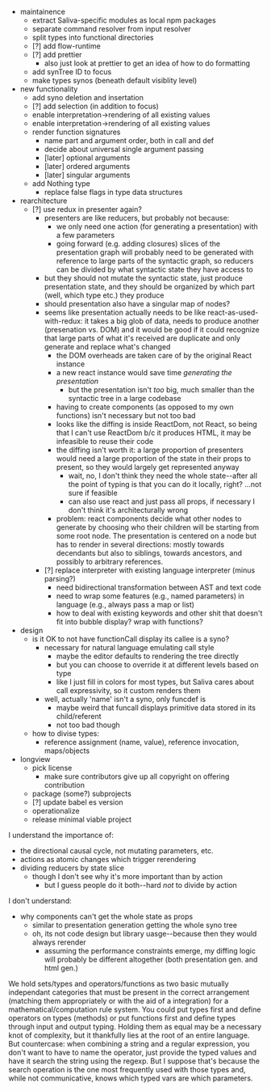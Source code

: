 * maintainence
  * extract Saliva-specific modules as local npm packages
  * separate command resolver from input resolver
  * split types into functional directories
  * [?] add flow-runtime
  * [?] add prettier
    * also just look at prettier to get an idea of how to do formatting
  * add synTree ID to focus
  * make types synos (beneath default visiblity level)
* new functionality
  * add syno deletion and insertation
  * [?] add selection (in addition to focus)
  * enable interpretation->rendering of all existing values
  * enable interpretation->rendering of all existing values
  * render function signatures
    * name part and argument order, both in call and def
    * decide about universal single argument passing
    * [later] optional arguments
    * [later] ordered arguments
    * [later] singular arguments
  * add Nothing type
    * replace false flags in type data structures
* rearchitecture
  * [?] use redux in presenter again?
    * presenters are like reducers, but probably not because:
      * we only need one action (for generating a presentation) with a few parameters
      * going forward (e.g. adding closures) slices of the presentation graph will probably need to be generated with reference to large parts of the syntactic graph, so reducers can be divided by what syntactic state they have access to
    * but they should not mutate the syntactic state, just produce presentation state, and they should be organized by which part (well, which type etc.) they produce
    * should presentation also have a singular map of nodes?
    * seems like presentation actually needs to be like react-as-used-with-redux: it takes a big glob of data, needs to produce another (presenation vs. DOM) and it would be good if it could recognize that large parts of what it's received are duplicate and only generate and replace what's changed
      * the DOM overheads are taken care of by the original React instance
      * a new react instance would save time _generating the presentation_
        * but the presentation isn't _too_ big, much smaller than the syntactic tree in a large codebase
      * having to create components (as opposed to my own functions) isn't necessary but not too bad
      * looks like the diffing is inside ReactDom, not React, so being that I can't use ReactDom b/c it produces HTML, it may be infeasible to reuse their code
      * the diffing isn't worth it: a large proportion of presenters would need a large proportion of the state in their props to present, so they would largely get represented anyway
        * wait, no, I don't think they need the whole state--after all the point of typing is that you can do it locally, right? ...not sure if feasible
        * can also use react and just pass all props, if necessary I don't think it's architecturally wrong
      * problem: react components decide what other nodes to generate by choosing who their children will be starting from some root node. The presentation is centered on a node but has to render in several directions: mostly towards decendants but also to siblings, towards ancestors, and possibly to arbitrary references.
    * [?] replace interpreter with existing language interpreter (minus parsing?)
      * need bidirectional transformation between AST and text code
      * need to wrap some features (e.g., named parameters) in language (e.g., always pass a map or list)
      * how to deal with existing keywords and other shit that doesn't fit into bubble display? wrap with functions?
* design
  * is it OK to not have functionCall display its callee is a syno?
    * necessary for natural language emulating call style
      * maybe the editor defaults to rendering the tree directly
      * but you can choose to override it at different levels based on type
      * like I just fill in colors for most types, but Saliva cares about call expressivity, so it custom renders them
    * well, actually 'name' isn't a syno, only funcdef is
      * maybe weird that funcall displays primitive data stored in its child/referent
      * not too bad though
  * how to divise types:
    * reference assignment (name, value), reference invocation, maps/objects
* longview
  * pick license
    * make sure contributors give up all copyright on offering contribution
  * package (some?) subprojects
  * [?] update babel es version
  * operationalize
  * release minimal viable project

I understand the importance of:
* the directional causal cycle, not mutating parameters, etc.
* actions as atomic changes which trigger rerendering
* dividing reducers by state slice
  * though I don't see why it's more important than by action
    * but I guess people do it both--hard _not_ to divide by action

I don't understand:
  * why components can't get the whole state as props
    * similar to presentation generation getting the whole syno tree
    * oh, its not code design but library uasge--because then they would always rerender
      * assuming the performance constraints emerge, my diffing logic will probably be different altogether (both presentation gen. and html gen.)

We hold sets/types and operators/functions as two basic mutually independant categories that must be present in the correct arrangement (matching them appropriately or with the aid of a integration) for a mathematical/computation rule system. You could put types first and define operators on types (methods) or put functions first and define types through input and output typing. Holding them as equal may be a necessary knot of complexity, but it thankfully lies at the root of an entire language. But countercase: when combining a string and a regular expression, you don't want to have to name the operator, just provide the typed values and have it search the string using the regexp. But I suppose that's because the search operation is the one most frequently used with those types and, while not communicative, knows which typed vars are which parameters.
